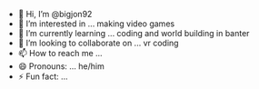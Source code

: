 - 👋 Hi, I’m @bigjon92
- 👀 I’m interested in ... making video games 
- 🌱 I’m currently learning ... coding and world building in banter 
- 💞️ I’m looking to collaborate on ... vr coding 
- 📫 How to reach me ...
- 😄 Pronouns: ... he/him 
- ⚡ Fun fact: ...

<!---
bigjon92/bigjon92 is a ✨ special ✨ repository because its `README.md` (this file) appears on your GitHub profile.
You can click the Preview link to take a look at your changes.
--->
